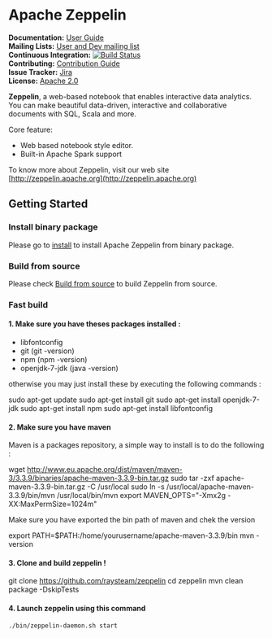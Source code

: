 # Apache Zeppelin

**Documentation:** [User Guide](http://zeppelin.apache.org/docs/latest/index.html)<br/>
**Mailing Lists:** [User and Dev mailing list](http://zeppelin.apache.org/community.html)<br/>
**Continuous Integration:** [![Build Status](https://travis-ci.org/apache/zeppelin.svg?branch=master)](https://travis-ci.org/apache/zeppelin) <br/>
**Contributing:** [Contribution Guide](https://zeppelin.apache.org/contribution/contributions.html)<br/>
**Issue Tracker:** [Jira](https://issues.apache.org/jira/browse/ZEPPELIN)<br/>
**License:** [Apache 2.0](https://github.com/apache/zeppelin/blob/master/LICENSE)


**Zeppelin**, a web-based notebook that enables interactive data analytics. You can make beautiful data-driven, interactive and collaborative documents with SQL, Scala and more.

Core feature:
   * Web based notebook style editor.
   * Built-in Apache Spark support


To know more about Zeppelin, visit our web site [http://zeppelin.apache.org](http://zeppelin.apache.org)


## Getting Started

### Install binary package
Please go to [install](http://zeppelin.apache.org/docs/snapshot/install/install.html) to install Apache Zeppelin from binary package.

### Build from source
Please check [Build from source](http://zeppelin.apache.org/docs/snapshot/install/build.html) to build Zeppelin from source.

### Fast build

#### 1. Make sure you have theses packages installed :

* libfontconfig
* git (git -version)
* npm (npm -version)
* openjdk-7-jdk (java -version)

otherwise you may just install these by executing the following commands :

  sudo apt-get update
  sudo apt-get install git
  sudo apt-get install openjdk-7-jdk
  sudo apt-get install npm
  sudo apt-get install libfontconfig

#### 2. Make sure you have maven

Maven is a packages repository, a simple way to install is to do the following :  


  wget http://www.eu.apache.org/dist/maven/maven-3/3.3.9/binaries/apache-maven-3.3.9-bin.tar.gz
  sudo tar -zxf apache-maven-3.3.9-bin.tar.gz -C /usr/local
  sudo ln -s /usr/local/apache-maven-3.3.9/bin/mvn /usr/local/bin/mvn
  export MAVEN_OPTS="-Xmx2g -XX:MaxPermSize=1024m"


Make sure you have exported the bin path of maven and chek the version  

  export PATH=$PATH:/home/yourusername/apache-maven-3.3.9/bin
  mvn -version

#### 3. Clone and build zeppelin !


  git clone https://github.com/raysteam/zeppelin
  cd zeppelin
  mvn clean package -DskipTests

#### 4. Launch zeppelin using this command


    ./bin/zeppelin-daemon.sh start
